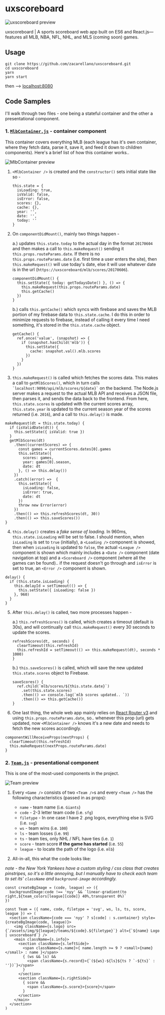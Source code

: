 
# uxscoreboard

![uxscoreboard preview](https://raw.githubusercontent.com/zacarellano/uxscoreboard/master/dist/assets/other/uxscoreboard_preview.png)

uxscoreboard | A sports scoreboard web app built on ES6 and React.js—features all MLB, NBA, NFL, NHL, and MLS (coming soon) games.


## Usage
```
git clone https://github.com/zacarellano/uxscoreboard.git
cd uxscoreboard
yarn
yarn start
```
then --> [localhost:8080](http://localhost:8080)

## Code Samples
I'll walk through two files - one being a stateful container and the other a presentational component.

### 1. [`MlbContainer.js`](../app/containers/Mlb/MlbContainer.js) - container component
This container covers everything MLB (each league has it's own container, where they fetch data, parse it, save it, and feed it down to children components). Here's a brief list of how this container works..

![MlbContainer preview](https://raw.githubusercontent.com/zacarellano/uxscoreboard/master/dist/assets/other/MlbContainer_preview.png)


1.  `<MlbContainer />` is created and the `constructor()` sets initial state like so -
    ```
    this.state = {
      isLoading: true,
      isValid: false,
      isError: false,
      scores: {},
      cache: {},
      year: '',
      date: '',
      today: ''
    }
    ```

2. On `componentDidMount()`, mainly two things happen -

    a.) updates `this.state.today` to the actual day in the format `20170604` and then makes a call to `this.makeRequest()` sending it `this.props.routeParams.date`. If there is no `this.props.routeParams.date` (i.e. first time a user enters the site), then `this.makeRequest()` will use today's date, else it will use whatever date is in the url (`https://uxscoreboard/mlb/scores/20170606`).
    ```
    componentDidMount() {
      this.setState({ today: getTodaysDate() }, () => {
        this.makeRequest(this.props.routeParams.date)
        this.getCache()
      })
    }
    ```

    b.) calls `this.getCache()` which syncs with firebase and saves the MLB portion of my firebase data to `this.state.cache`. I do this in order to minimize requests to firebase, instead of calling it every time I need something, it's stored in the `this.state.cache` object.
    ```
    getCache() {
      ref.once('value', (snapshot) => {
        if (snapshot.hasChild('mlb')) {
          this.setState({
            cache: snapshot.val().mlb.scores
          })
        }
      })
    }
    ```

3. `this.makeRequest()` is called which fetches the scores data. This makes a call to `getMlbScores()`, which in turn calls <code>\`localhost:9090/api/mlb/scores/${date}\`</code> on the backend. The Node.js server makes a request to the actual MLB API and receives a JSON file, then parses it, and sends the data back to the frontend. From here, `this.state.scores` is updated with the current scores array, `this.state.year` is updated to the current season year of the scores returned (i.e. `2016`), and a call to `this.delay()` is made.
```
makeRequest(dt = this.state.today) {
  if (isValidDate(dt)) {
    this.setState({ isValid: true })
  }
  getMlbScores(dt)
    .then((currentScores) => {
      const games = currentScores.dates[0].games
      this.setState({
        scores: games,
        year: games[0].season,
        date: dt
      }, () => this.delay())
    })
    .catch((error) =>  {
      this.setState({
        isLoading: false,
        isError: true,
        date: dt
      })
      throw new Error(error)
    })
    .then(() => this.refreshScores(dt, 30))
    .then(() => this.saveScores())
}
```

4. `this.delay()` creates a _fake sense of loading_. In 960ms, `this.state.isLoading` will be set to false. I should mention, when `isLoading` is set to `true` (initially), a `<Loading />` component is showed, then when `isLoading` is updated to `false`, the actual `<League />` component is shown which mainly includes a `<Date />` component (date navigation at top) and a `<Scoreboard />` component (where all the games can be found).. if the request doesn't go through and `isError` is set to true, an `<Error />` component is shown.
```
delay() {
  if (this.state.isLoading) {
    this.delayId = setTimeout(() => {
      this.setState({ isLoading: false })
    }, 960)
  }
}
```

5. After `this.delay()` is called, two more processes happen -

    a.) `this.refreshScores()` is called, which creates a timeout (default is 30s), and will continually call `this.makeRequest()` every 30 seconds to update the scores.
    ```
    refreshScores(dt, seconds) {
      clearTimeout(this.refreshId)
      this.refreshId = setTimeout(() => this.makeRequest(dt), seconds * 1000)
    }
    ```

    b.) `this.saveScores()` is called, which will save the new updated `this.state.scores` object to Firebase.
    ```
    saveScores() {
      ref.child(`mlb/scores/${this.state.date}`)
        .set(this.state.scores)
        .then(() => console.log(`mlb scores updated.. `))
        .then(() => this.getCache())
    }
    ```

  6. One last thing, the whole web app mainly relies on [React Router v3](https://github.com/ReactTraining/react-router/tree/v3/docs) and using `this.props.routeParams.date`, so.. whenever this prop (url) gets updated, now `<MlbContainer />` knows it's a new date and needs to fetch the new scores accordingly.
  ```
  componentWillReceiveProps(nextProps) {
    clearTimeout(this.refreshId)
    this.makeRequest(nextProps.routeParams.date)
  }
  ```


### 2. [`Team.js`](../app/components/Team/Team.js) - presentational component
This is one of the most-used components in the project.

![Team preview](https://raw.githubusercontent.com/zacarellano/uxscoreboard/master/dist/assets/other/Team_preview.png)


1. Every `<Game />` consists of two `<Team />`s  and every `<Team />` has the following characteristics (passed in as props):
    - `name` - team name (i.e. `Giants`)
    - `code` - 2-3 letter team code (i.e. `sfg`)
    - `filetype` - In one case I have 2 .png logos, everything else is SVG (i.e. `svg`)
    - `ws` - team wins (i.e. `100`)
    - `ls` - team losses (i.e. `99`)
    - `ts` - team ties, only NHL / NFL have ties (i.e. `1`)
    - `score` - team score **if the game has started** (i.e. `55`)
    - `league` - to locate the path of the logo (i.e. `mlb`)

2. All-in-all, this what the code looks like:

*note - the New York Yankees have a custom styling / css class that creates pinstripes, so it's a little annoying, but I manually have to check each team to set its' `className` and `background-image` accordingly.*
```
const createBgImage = (code, league) => ({
  backgroundImage:code !== 'nyy' && `linear-gradient(to right,${team_colors[league][code]} 40%,transparent 0%)`
})

const Team = ({ name, code, filetype = 'svg', ws, ls, ts, score, league }) => (
  <section className={code === 'nyy' ? s[code] : s.container} style={createBgImage(code, league)}>
    <img className={s.logo} src={`/assets/img/${league}/teams/${code}.${filetype}`} alt={`${name} Logo | uxscoreboard`} />
    <main className={s.info}>
      <section className={s.leftSide}>
        <span className={s.name}>{ name.length >= 9 ? <small>{name}</small> : name }</span>
        { (ws && ls) &&
          <span className={s.record}>{`(${ws}-${ls}${ts ? `-${ts}` : ''})`}</span>
        }
      </section>
      <section className={s.rightSide}>
        { score &&
          <span className={s.score}>{score}</span>
        }
      </section>
    </main>
  </section>
)
```
